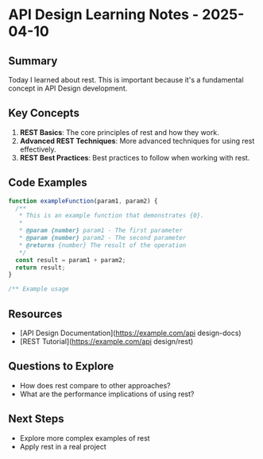 # API Design Learning Notes - 2025-04-10

## Summary

Today I learned about rest. This is important because it's a fundamental concept in API Design development.

## Key Concepts

1. **REST Basics**: The core principles of rest and how they work.
2. **Advanced REST Techniques**: More advanced techniques for using rest effectively.
3. **REST Best Practices**: Best practices to follow when working with rest.

## Code Examples

```javascript
function exampleFunction(param1, param2) {
  /**
   * This is an example function that demonstrates {0}.
   *
   * @param {number} param1 - The first parameter
   * @param {number} param2 - The second parameter
   * @returns {number} The result of the operation
   */
  const result = param1 + param2;
  return result;
}

/** Example usage

```

## Resources

- [API Design Documentation](https://example.com/api design-docs)
- [REST Tutorial](https://example.com/api design/rest)

## Questions to Explore

- How does rest compare to other approaches?
- What are the performance implications of using rest?

## Next Steps

- Explore more complex examples of rest
- Apply rest in a real project
